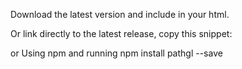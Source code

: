 Download the latest version and include in your html.

Or link directly to the latest release, copy this snippet:

<script src="http://adnanwahab.com/pathgl/dist/pathgl.min.js"
charset="utf-8"></script>
or Using npm and running npm install pathgl --save

<script src="http://adnanwahab.com/pathgl/dist/pathgl.min.js"
charset="utf-8"></script>
<script>
d3.select('canvas').call(pathgl)
.append('circle')
.attr('r', 100)
.attr('cx', 50)
.attr('cy', 50)
</script>
